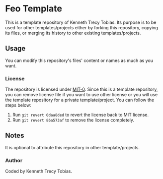 # Feo Template
This is a template repository of Kenneth Trecy Tobias. Its purpose is to be used for other
templates/projects either by forking this repository, copying its files, or merging its history to
other existing templates/projects.

<!--
The `origin` section may be used to indicate where the project (that is using this template) came from.

## Origin
The repository was based from [`master`] branch of [Feo Template].

-->

## Usage
You can modify this repository's files' content or names as much as you want.

### License
The repository is licensed under [MIT-0]. Since this is a template repository, you can remove
license file if you want to use other license or you will use the template repository for a private
template/project. You can follow the steps below:
1. Run `git revert 0daa8ded` to revert the license back to MIT license.
2. Run `git revert 86a573af` to remove the license completely.

## Notes
It is optional to attribute this repository in other template/projects.

### Author
Coded by Kenneth Trecy Tobias.

<!--

[`master`]: https://github.com/KennethTrecy/feo_template
[Feo Template]: https://github.com/KennethTrecy/feo_template

-->

[MIT-0]: https://github.com/KennethTrecy/origenne_template/blob/master/LICENSE
